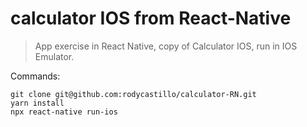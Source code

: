 # calculator IOS from React-Native


> App exercise in React Native, copy of Calculator IOS, run in IOS Emulator.

Commands:

```
git clone git@github.com:rodycastillo/calculator-RN.git
yarn install
npx react-native run-ios
```
